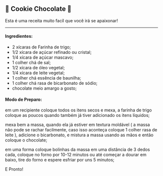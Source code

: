 ## :cookie: Cookie Chocolate :cookie:

Esta é uma receita muito facíl que você irá se apaixonar!

------

#### Ingredientes:

- 2 xícaras de Farinha de trigo;
- 1/2 xícara de açúcar refinado ou cristal;
- 1/4 xícara de açúcar mascavo;
- 1 colher chá de sal;
- 1/2 xícara de óleo vegetal;
- 1/4 xícara de leite vegetal;
- 1 colher chá essência de baunilha;
- 1 colher chá rasa de bicarbonato de sódio;
- chocolate meio amargo a gosto;

#### Modo de Preparo:

em um recipiente coloque todos os itens secos e mexa, a farinha de trigo coloque as poucos quando também já tiver adicionado os itens líquidos;

mexa bem a massa, quando ela já estiver em textura moldável ( a massa não pode se rachar facilmente, caso isso aconteça coloque 1 colher rasa de leite ), adicione o bicarbonato, e mistura a massa usando as mãos e então coloque o chocolate;

em uma forma coloque bolinhas da massa em uma distância de 3 dedos cada, coloque no forno por 10-12 minutos ou até começar a dourar em baixo, tire do forno e espere esfriar por uns 5 minutos;

E Pronto!